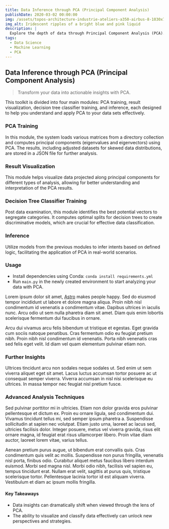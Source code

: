 ```yaml
---
title: Data Inference through PCA (Principal Component Analysis)
publishDate: 2020-03-02 00:00:00
img: /assets/topos-architecture-industrie-ateliers-a350-airbus-8-1030x714.jpg
img_alt: Iridescent ripples of a bright blue and pink liquid
description: |
  Explore the depth of data through Principal Component Analysis (PCA). From training PCA models to visualizing results and making inferences with decision trees, this toolkit covers the necessary steps to understand your data's underlying patterns.
tags:
  - Data Science
  - Machine Learning
  - PCA
---
```


## Data Inference through PCA (Principal Component Analysis)

> Transform your data into actionable insights with PCA.

This toolkit is divided into four main modules: PCA training, result visualization, decision tree classifier training, and inference, each designed to help you understand and apply PCA to your data sets effectively.

### PCA Training

In this module, the system loads various matrices from a directory collection and computes principal components (eigenvalues and eigenvectors) using PCA. The results, including adjusted datasets for skewed data distributions, are stored in a JSON file for further analysis.

### Result Visualization

This module helps visualize data projected along principal components for different types of analysis, allowing for better understanding and interpretation of the PCA results.

### Decision Tree Classifier Training

Post data examination, this module identifies the best potential vectors to segregate categories. It computes optimal splits for decision trees to create discriminative models, which are crucial for effective data classification.

### Inference

Utilize models from the previous modules to infer intents based on defined logic, facilitating the application of PCA in real-world scenarios.

### Usage

- Install dependencies using Conda: `conda install requirements.yml`
- Run `main.py` in the newly created environment to start analyzing your data with PCA.

Lorem ipsum dolor sit amet, <a href="https://astro.build/">Astro</a> makes people happy. Sed do eiusmod tempor incididunt ut labore et dolore magna aliqua. Proin nibh nisl condimentum id venenatis a condimentum vitae. Dapibus ultrices in iaculis nunc. Arcu odio ut sem nulla pharetra diam sit amet. Diam quis enim lobortis scelerisque fermentum dui faucibus in ornare.

Arcu dui vivamus arcu felis bibendum ut tristique et egestas. Eget gravida cum sociis natoque penatibus. Cras fermentum odio eu feugiat pretium nibh. Proin nibh nisl condimentum id venenatis. Porta nibh venenatis cras sed felis eget velit. Id diam vel quam elementum pulvinar etiam non.

### Further Insights

Ultrices tincidunt arcu non sodales neque sodales ut. Sed enim ut sem viverra aliquet eget sit amet. Lacus luctus accumsan tortor posuere ac ut consequat semper viverra. Viverra accumsan in nisl nisi scelerisque eu ultrices. In massa tempor nec feugiat nisl pretium fusce.

### Advanced Analysis Techniques

Sed pulvinar porttitor mi in ultricies. Etiam non dolor gravida eros pulvinar pellentesque et dictum ex. Proin eu ornare ligula, sed condimentum dui. Vivamus tincidunt tellus mi, sed semper ipsum pharetra a. Suspendisse sollicitudin at sapien nec volutpat. Etiam justo urna, laoreet ac lacus sed, ultricies facilisis dolor. Integer posuere, metus vel viverra gravida, risus elit ornare magna, id feugiat erat risus ullamcorper libero. Proin vitae diam auctor, laoreet lorem vitae, varius tellus.

Aenean pretium purus augue, ut bibendum erat convallis quis. Cras condimentum quis velit ac mollis. Suspendisse non purus fringilla, venenatis nisl porta, finibus odio. Curabitur aliquet metus faucibus libero interdum euismod. Morbi sed magna nisl. Morbi odio nibh, facilisis vel sapien eu, tempus tincidunt erat. Nullam erat velit, sagittis at purus quis, tristique scelerisque tortor. Pellentesque lacinia tortor id est aliquam viverra. Vestibulum et diam ac ipsum mollis fringilla.

#### Key Takeaways

- Data insights can dramatically shift when viewed through the lens of PCA.
- The ability to visualize and classify data effectively can unlock new perspectives and strategies.
